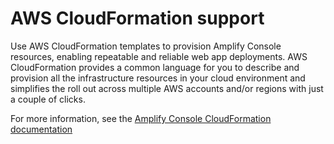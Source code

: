 # AWS CloudFormation support<a name="cloudformation-support-chapter"></a>

Use AWS CloudFormation templates to provision Amplify Console resources, enabling repeatable and reliable web app deployments\. AWS CloudFormation provides a common language for you to describe and provision all the infrastructure resources in your cloud environment and simplifies the roll out across multiple AWS accounts and/or regions with just a couple of clicks\.

For more information, see the [Amplify Console CloudFormation documentation](https://docs.aws.amazon.com/AWSCloudFormation/latest/UserGuide/AWS_Amplify.html)